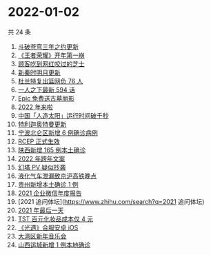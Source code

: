# 2022-01-02

共 24 条

<!-- BEGIN -->
<!-- 最后更新时间 Sun Jan 02 2022 10:06:38 GMT+0800 (China Standard Time) -->

1. [斗破苍穹三年之约更新](https://www.zhihu.com/search?q=斗破苍穹三年之约)
1. [《王者荣耀》开年第一崩](https://www.zhihu.com/search?q=王者荣耀)
1. [顾客吃到网红咬过的芝士](https://www.zhihu.com/search?q=网红咬过的芝士)
1. [新秦时明月更新](https://www.zhihu.com/search?q=新秦时明月)
1. [杜兰特复出篮网负 76 人](https://www.zhihu.com/search?q=篮网)
1. [一人之下最新 594 话](https://www.zhihu.com/search?q=一人之下)
1. [Epic 免费送古墓丽影](https://www.zhihu.com/search?q=epic)
1. [2022 年来啦](https://www.zhihu.com/search?q=2022)
1. [中国「人造太阳」运行时间破千秒](https://www.zhihu.com/search?q=中国人造太阳)
1. [特利迦奥特曼更新](https://www.zhihu.com/search?q=特利迦奥特曼)
1. [宁波北仑区新增 6 例确诊病例](https://www.zhihu.com/search?q=宁波疫情)
1. [RCEP 正式生效](https://www.zhihu.com/search?q=RCEP)
1. [陕西新增 165 例本土确诊](https://www.zhihu.com/search?q=陕西疫情)
1. [2022 年跨年文案](https://www.zhihu.com/search?q=跨年文案)
1. [幻塔 PV 疑似抄袭](https://www.zhihu.com/search?q=幻塔)
1. [液化气车泄漏致京沪高铁晚点](https://www.zhihu.com/search?q=京沪高铁晚点)
1. [贵州新增本土确诊 1 例](https://www.zhihu.com/search?q=贵州疫情)
1. [2021 企业微信年度报告](https://www.zhihu.com/search?q=企业微信年度报告)
1. [2021 追问体坛](https://www.zhihu.com/search?q=2021 追问体坛)
1. [2021 年最后一天](https://www.zhihu.com/search?q=2021最后一天)
1. [TST 百元化妆品成本仅 4 元](https://www.zhihu.com/search?q=TST成本)
1. [《光遇》合服安卓 iOS](https://www.zhihu.com/search?q=光遇)
1. [大湾区新年音乐会](https://www.zhihu.com/search?q=大湾区音乐会)
1. [山西运城新增 1 例本地确诊](https://www.zhihu.com/search?q=山西疫情)

<!-- END -->
